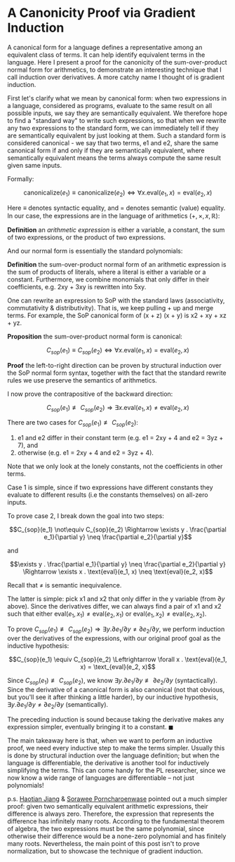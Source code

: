 # A Canonicity Proof via Gradient Induction

A canonical form for a language defines a representative among an equivalent class of terms.
It can help identify equivalent terms in the language.
Here I present a proof for the canonicity of the sum-over-product normal form for arithmetics,
to demonstrate an interesting technique that I call induction over derivatives.
A more catchy name I thought of is gradient induction.

First let's clarify what we mean by canonical form:
when two expressions in a language, considered as programs,
evaluate to the same result on all possible inputs,
we say they are semantically equivalent.
We therefore hope to find a "standard way" to write such expressions,
so that when we rewrite any two expressions to the standard form,
we can immediately tell if they are semantically equivalent by just looking at them.
Such a standard form is considered canonical -
we say that two terms, e1 and e2,
share the same canonical form if and only if they are semantically equivalent,
where semantically equivalent means the terms always compute the same result given same inputs.

Formally:

```math
\text{canonicalize}(e_1) \equiv \text{canonicalize}(e_2) \Leftrightarrow \forall x . \text{eval}(e_1, x) = \text{eval}(e_2, x)
```

Here $`\equiv`$ denotes syntactic equality, 
and = denotes semantic (value) equality.
In our case, the expressions are in the language of arithmetics $`(+, \times, x, \mathbb{R})`$:

**Definition** an *arithmetic expression* is either a variable,
a constant, the sum of two expressions, or the product of two expressions.

And our normal form is essentially the standard polynomials:

**Definition** the sum-over-product normal form of an arithmetic expression 
is the sum of products of literals,
where a literal is either a variable or a constant.
Furthermore, we combine monomials that only differ in their coefficients,
e.g. 2xy + 3xy is rewritten into 5xy.

One can rewrite an expression to SoP with the standard laws 
(associativity, commutativity & distributivity).
That is, we keep pulling + up and merge terms.
For example, the SoP canonical form of (x + z) (x + y) is x2 + xy + xz + yz.

**Proposition** the sum-over-product normal form is canonical:

```math
C_{sop}(e_1) \equiv C_{sop}(e_2) \Leftrightarrow \forall x . \text{eval}(e_1, x) = \text{eval}(e_2, x)
```

**Proof** the left-to-right direction can be proven by structural induction 
over the SoP normal form syntax,
together with the fact that 
the standard rewrite rules we use preserve the semantics of arithmetics.

I now prove the contrapositive of the backward direction:

```math
C_{sop}(e_1) \not\equiv C_{sop}(e_2) \Rightarrow \exists x . \text{eval}(e_1, x) \neq \text{eval}(e_2, x)
```

There are two cases for $`C_{sop}(e_1) \not\equiv C_{sop}(e_2)`$:
1. e1 and e2 differ in their constant term 
(e.g. e1 = 2xy + 4 and e2 = 3yz + 7), and
2. otherwise (e.g. e1 = 2xy + 4 and e2 = 3yz + 4).

Note that we only look at the lonely constants,
not the coefficients in other terms.

Case 1 is simple,
since if two expressions have different constants 
they evaluate to different results (i.e the constants themselves) on all-zero inputs.

To prove case 2, I break down the goal into two steps:

```math
C_{sop}(e_1) \not\equiv C_{sop}(e_2) \Rightarrow \exists y . \frac{\partial e_1}{\partial y} \neq \frac{\partial e_2}{\partial y}
```

and

```math
\exists y . \frac{\partial e_1}{\partial y} \neq \frac{\partial e_2}{\partial y} \Rightarrow \exists x . \text{eval}(e_1, x) \neq \text{eval}(e_2, x)
```

Recall that $`\neq`$ is semantic inequivalence.

The latter is simple:
pick x1 and x2 that only differ in the y variable (from $`\partial y`$ above).
Since the derivatives differ,
we can always find a pair of x1 and x2 such that 
either $`\text{eval}(e_1, x_1) \neq \text{eval}(e_2, x_1)`$ 
or $`\text{eval}(e_1, x_2) \neq \text{eval}(e_2, x_2)`$.

To prove $`C_{sop}(e_1) \not\equiv C_{sop}(e_2) \Rightarrow \exists y . \partial e_1 / \partial y \neq \partial e_2 / \partial y`$,
we perform induction over the derivatives of the expressions,
with our original proof goal as the inductive hypothesis:

```math
C_{sop}(e_1) \equiv C_{sop}(e_2) \Leftrightarrow \forall x . \text{eval}(e_1, x) = \text_{eval}(e_2, x)
```

Since $`C_{sop}(e_1) \not\equiv C_{sop}(e_2)`$,
we know $`\exists y . \partial e_1 / \partial y \not\equiv \partial e_2 / \partial y`$ (syntactically).
Since the derivative of a canonical form is also canonical 
(not that obvious, but you'll see it after thinking a little harder),
by our inductive hypothesis,
$`\exists y . \partial e_1 / \partial y \neq \partial e_2 / \partial y`$ (semantically).

The preceding induction is sound because taking the derivative makes any expression simpler,
eventually bringing it to a constant. $`\blacksquare`$

The main takeaway here is that,
when we want to perform an inductive proof,
we need every inductive step to make the terms simpler.
Usually this is done by structural induction over the language definition;
but when the language is differentiable,
the derivative is another tool for inductively simplifying the terms.
This can come handy for the PL researcher,
since we now know a wide range of languages are differentiable – not just polynomials!

p.s. [Haotian Jiang](https://jhtdavid96.wixsite.com/jianghaotian)
& [Sorawee Porncharoenwase](https://homes.cs.washington.edu/~sorawee/en/)
pointed out a much simpler proof:
given two semantically equivalent arithmetic expressions,
their difference is always zero.
Therefore, the expression that represents the difference has infinitely many roots.
According to the fundamental theorem of algebra,
the two expressions must be the same polynomial,
since otherwise their difference would be a none-zero polynomial and has finitely many roots.
Nevertheless, the main point of this post isn't to prove normalization, 
but to showcase the technique of gradient induction.
